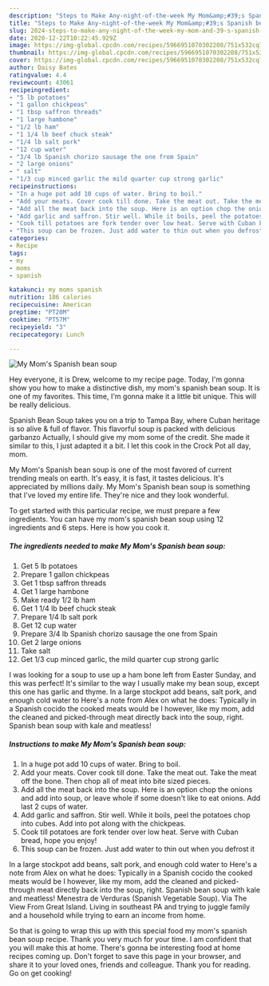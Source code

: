 ```yaml
---
description: "Steps to Make Any-night-of-the-week My Mom&amp;#39;s Spanish bean soup"
title: "Steps to Make Any-night-of-the-week My Mom&amp;#39;s Spanish bean soup"
slug: 2024-steps-to-make-any-night-of-the-week-my-mom-and-39-s-spanish-bean-soup
date: 2020-12-22T10:22:45.929Z
image: https://img-global.cpcdn.com/recipes/5966951070302208/751x532cq70/my-moms-spanish-bean-soup-recipe-main-photo.jpg
thumbnail: https://img-global.cpcdn.com/recipes/5966951070302208/751x532cq70/my-moms-spanish-bean-soup-recipe-main-photo.jpg
cover: https://img-global.cpcdn.com/recipes/5966951070302208/751x532cq70/my-moms-spanish-bean-soup-recipe-main-photo.jpg
author: Daisy Bates
ratingvalue: 4.4
reviewcount: 43061
recipeingredient:
- "5 lb potatoes"
- "1 gallon chickpeas"
- "1 tbsp saffron threads"
- "1 large hambone"
- "1/2 lb ham"
- "1 1/4 lb beef chuck steak"
- "1/4 lb salt pork"
- "12 cup water"
- "3/4 lb Spanish chorizo sausage the one from Spain"
- "2 large onions"
- " salt"
- "1/3 cup minced garlic the mild quarter cup strong garlic"
recipeinstructions:
- "In a huge pot add 10 cups of water. Bring to boil."
- "Add your meats. Cover cook till done. Take the meat out. Take the meat off the bone. Then chop all of meat into bite sized pieces."
- "Add all the meat back into the soup. Here is an option chop the onions and add into soup, or leave whole if some doesn&#39;t like to eat onions. Add last 2 cups of water."
- "Add garlic and saffron. Stir well. While it boils, peel the potatoes chop into cubes. Add into pot along with the chickpeas."
- "Cook till potatoes are fork tender over low heat. Serve with Cuban bread, hope you enjoy!"
- "This soup can be frozen. Just add water to thin out when you defrost it"
categories:
- Recipe
tags:
- my
- moms
- spanish

katakunci: my moms spanish 
nutrition: 186 calories
recipecuisine: American
preptime: "PT20M"
cooktime: "PT57M"
recipeyield: "3"
recipecategory: Lunch

---
```



![My Mom&#39;s Spanish bean soup](https://img-global.cpcdn.com/recipes/5966951070302208/751x532cq70/my-moms-spanish-bean-soup-recipe-main-photo.jpg)

Hey everyone, it is Drew, welcome to my recipe page. Today, I'm gonna show you how to make a distinctive dish, my mom&#39;s spanish bean soup. It is one of my favorites. This time, I'm gonna make it a little bit unique. This will be really delicious.

Spanish Bean Soup takes you on a trip to Tampa Bay, where Cuban heritage is so alive &amp; full of flavor. This flavorful soup is packed with delicious garbanzo Actually, I should give my mom some of the credit. She made it similar to this, I just adapted it a bit. I let this cook in the Crock Pot all day, mom.

My Mom&#39;s Spanish bean soup is one of the most favored of current trending meals on earth. It's easy, it is fast, it tastes delicious. It's appreciated by millions daily. My Mom&#39;s Spanish bean soup is something that I've loved my entire life. They're nice and they look wonderful.


To get started with this particular recipe, we must prepare a few ingredients. You can have my mom&#39;s spanish bean soup using 12 ingredients and 6 steps. Here is how you cook it.

<!--inarticleads1-->

##### The ingredients needed to make My Mom&#39;s Spanish bean soup:

1. Get 5 lb potatoes
1. Prepare 1 gallon chickpeas
1. Get 1 tbsp saffron threads
1. Get 1 large hambone
1. Make ready 1/2 lb ham
1. Get 1 1/4 lb beef chuck steak
1. Prepare 1/4 lb salt pork
1. Get 12 cup water
1. Prepare 3/4 lb Spanish chorizo sausage the one from Spain
1. Get 2 large onions
1. Take  salt
1. Get 1/3 cup minced garlic, the mild quarter cup strong garlic


I was looking for a soup to use up a ham bone left from Easter Sunday, and this was perfect! It&#39;s similar to the way I usually make my bean soup, except this one has garlic and thyme. In a large stockpot add beans, salt pork, and enough cold water to Here&#39;s a note from Alex on what he does: Typically in a Spanish cocido the cooked meats would be I however, like my mom, add the cleaned and picked-through meat directly back into the soup, right. Spanish bean soup with kale and meatless! 

<!--inarticleads2-->

##### Instructions to make My Mom&#39;s Spanish bean soup:

1. In a huge pot add 10 cups of water. Bring to boil.
1. Add your meats. Cover cook till done. Take the meat out. Take the meat off the bone. Then chop all of meat into bite sized pieces.
1. Add all the meat back into the soup. Here is an option chop the onions and add into soup, or leave whole if some doesn&#39;t like to eat onions. Add last 2 cups of water.
1. Add garlic and saffron. Stir well. While it boils, peel the potatoes chop into cubes. Add into pot along with the chickpeas.
1. Cook till potatoes are fork tender over low heat. Serve with Cuban bread, hope you enjoy!
1. This soup can be frozen. Just add water to thin out when you defrost it


In a large stockpot add beans, salt pork, and enough cold water to Here&#39;s a note from Alex on what he does: Typically in a Spanish cocido the cooked meats would be I however, like my mom, add the cleaned and picked-through meat directly back into the soup, right. Spanish bean soup with kale and meatless! Menestra de Verduras (Spanish Vegetable Soup). Via The View From Great Island. Living in southeast PA and trying to juggle family and a household while trying to earn an income from home. 

So that is going to wrap this up with this special food my mom&#39;s spanish bean soup recipe. Thank you very much for your time. I am confident that you will make this at home. There's gonna be interesting food at home recipes coming up. Don't forget to save this page in your browser, and share it to your loved ones, friends and colleague. Thank you for reading. Go on get cooking!
